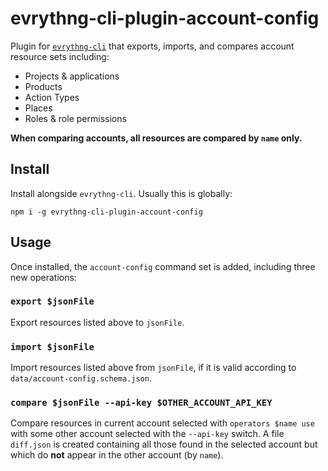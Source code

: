 # evrythng-cli-plugin-account-config

Plugin for [`evrythng-cli`](https://github.com/evrythng/evrythng-cli) that
exports, imports, and compares account resource sets including:

* Projects & applications
* Products
* Action Types
* Places
* Roles & role permissions

**When comparing accounts, all resources are compared by `name` only.**


## Install

Install alongside `evrythng-cli`. Usually this is globally:

```
npm i -g evrythng-cli-plugin-account-config
```


## Usage

Once installed, the `account-config` command set is added, including three new
operations:


### `export $jsonFile`

Export resources listed above to `jsonFile`.


### `import $jsonFile`

Import resources listed above from `jsonFile`, if it is valid according to
`data/account-config.schema.json`.


### `compare $jsonFile --api-key $OTHER_ACCOUNT_API_KEY`

Compare resources in current account selected with `operators $name use` with
some other account selected with the `--api-key` switch. A file `diff.json` is
created containing all those found in the selected account but which do **not**
appear in the other account (by `name`).
